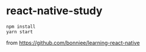 # react-native-study
```
npm install
yarn start
```

from https://github.com/bonniee/learning-react-native
